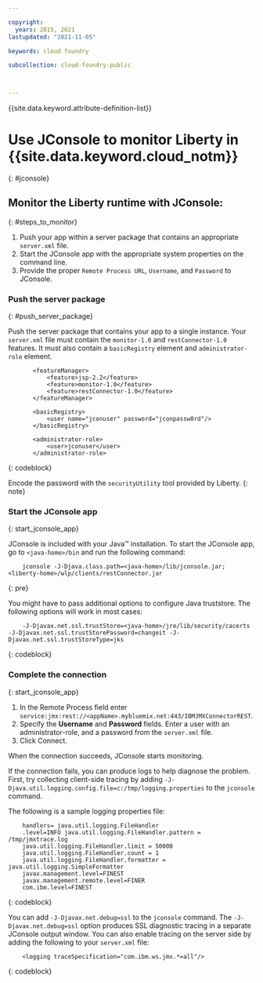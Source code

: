 ```yaml
---

copyright:
  years: 2015, 2021
lastupdated: "2021-11-05"

keywords: cloud foundry

subcollection: cloud-foundry-public



---
```



{{site.data.keyword.attribute-definition-list}}

# Use JConsole to monitor Liberty in {{site.data.keyword.cloud_notm}}
{: #jconsole}

## Monitor the Liberty runtime with JConsole:
{: #steps_to_monitor}

1. Push your app within a server package that contains an appropriate `server.xml` file.
2. Start the JConsole app with the appropriate system properties on the command line.
3. Provide the proper `Remote Process URL`, `Username`, and `Password` to JConsole.

### Push the server package
{: #push_server_package}

Push the server package that contains your app to a single instance. Your `server.xml` file must contain the `monitor-1.0` and `restConnector-1.0` features. It must also contain a `basicRegistry` element and `administrator-role` element.

```text
       <featureManager>
           <feature>jsp-2.2</feature>
           <feature>monitor-1.0</feature>
           <feature>restConnector-1.0</feature>
       </featureManager>

       <basicRegistry>
           <user name="jconuser" password="jconpassw0rd"/>
       </basicRegistry>

       <administrator-role>
           <user>jconuser</user>
       </administrator-role>
```
{: codeblock}

Encode the password with the `securityUtility` tool provided by Liberty.
{: note}

### Start the JConsole app
{: start_jconsole_app}

JConsole is included with your Java&trade; installation.  To start the JConsole app, go to `<java-home>/bin` and run the following command:

```text
    jconsole -J-Djava.class.path=<java-home>/lib/jconsole.jar;<liberty-home>/wlp/clients/restConnector.jar
```
{: pre}

You might have to pass additional options to configure Java truststore. The following options will work in most cases:

```text
    -J-Djavax.net.ssl.trustStore=<java-home>/jre/lib/security/cacerts -J-Djavax.net.ssl.trustStorePassword=changeit -J-Djavax.net.ssl.trustStoreType=jks
```
{: codeblock}

### Complete the connection
{: start_jconsole_app}

1. In the Remote Process field enter `service:jmx:rest://<appName>.mybluemix.net:443/IBMJMXConnectorREST`.
2. Specify the **Username** and **Password** fields.  Enter a user with an administrator-role, and a password from the `server.xml` file.
3. Click Connect.

When the connection succeeds, JConsole starts monitoring.

If the connection fails, you can produce logs to help diagnose the problem.  First, try collecting client-side tracing by adding `-J-Djava.util.logging.config.file=c:/tmp/logging.properties` to the `jconsole` command.

The following is a sample logging properties file:

```text
    handlers= java.util.logging.FileHandler
    .level=INFO java.util.logging.FileHandler.pattern = /tmp/jmxtrace.log
    java.util.logging.FileHandler.limit = 50000
    java.util.logging.FileHandler.count = 1
    java.util.logging.FileHandler.formatter = java.util.logging.SimpleFormatter
    javax.management.level=FINEST
    javax.management.remote.level=FINER
    com.ibm.level=FINEST
```
{: codeblock}

You can add `-J-Djavax.net.debug=ssl` to the `jconsole` command. The `-J-Djavax.net.debug=ssl` option produces SSL diagnostic tracing in a separate JConsole output window.  You can also enable tracing on the server side by adding the following to your `server.xml` file:

```text
    <logging traceSpecification="com.ibm.ws.jmx.*=all"/>
```
{: codeblock}


